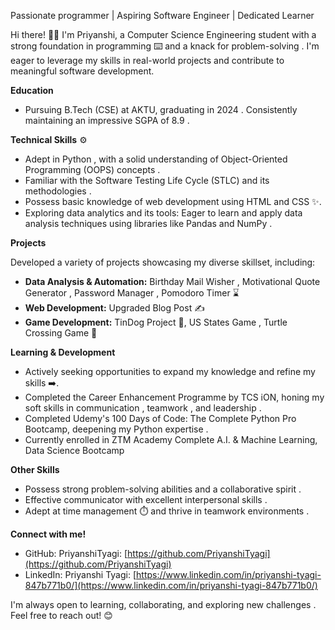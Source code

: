 Passionate programmer | Aspiring Software Engineer | Dedicated Learner 

Hi there! 🙋‍♀ I'm Priyanshi, a Computer Science Engineering student with a strong foundation in programming ⌨️ and a knack for problem-solving . I'm eager to leverage my skills in real-world projects  and contribute to meaningful software development.

**Education** 

* Pursuing B.Tech (CSE) at AKTU, graduating in 2024 . Consistently maintaining an impressive SGPA of 8.9 .

**Technical Skills** ⚙️

* Adept in Python , with a solid understanding of Object-Oriented Programming (OOPS) concepts .
* Familiar with the Software Testing Life Cycle (STLC)  and its methodologies .
* Possess basic knowledge of web development using HTML  and CSS ✨.
* Exploring data analytics and its tools: Eager to learn and apply data analysis techniques using libraries like Pandas and NumPy .

**Projects** 

Developed a variety of projects showcasing my diverse skillset, including:

* **Data Analysis & Automation:** Birthday Mail Wisher , Motivational Quote Generator , Password Manager , Pomodoro Timer ⌛
* **Web Development:** Upgraded Blog Post ✍️
* **Game Development:** TinDog Project 🐶, US States Game ️, Turtle Crossing Game 🐢

**Learning & Development** 

* Actively seeking opportunities to expand my knowledge and refine my skills ➡️.
* Completed the Career Enhancement Programme by TCS iON, honing my soft skills in communication ️, teamwork , and leadership .
* Completed Udemy's 100 Days of Code: The Complete Python Pro Bootcamp, deepening my Python expertise .
* Currently enrolled in ZTM Academy Complete A.I. & Machine Learning, Data Science Bootcamp
 

**Other Skills** 

* Possess strong problem-solving abilities and a collaborative spirit .
* Effective communicator with excellent interpersonal skills .
* Adept at time management ⏱️ and thrive in teamwork environments .

**Connect with me!** 

* GitHub: PriyanshiTyagi: [https://github.com/PriyanshiTyagi](https://github.com/PriyanshiTyagi)
* LinkedIn: Priyanshi Tyagi: [https://www.linkedin.com/in/priyanshi-tyagi-847b771b0/](https://www.linkedin.com/in/priyanshi-tyagi-847b771b0/)

I'm always open to learning, collaborating, and exploring new challenges . Feel free to reach out! 😊

